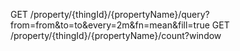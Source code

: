 

GET /property/{thingId}/{propertyName}/query?from=from&to=to&every=2m&fn=mean&fill=true
GET /property/{thingId}/{propertyName}/count?window